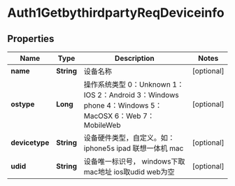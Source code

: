 # Auth1GetbythirdpartyReqDeviceinfo

## Properties
Name | Type | Description | Notes
------------ | ------------- | ------------- | -------------
**name** | **String** | 设备名称 |  [optional]
**ostype** | **Long** | 操作系统类型  0：Unknown  1：IOS  2：Android  3：Windows phone  4：Windows  5：MacOSX  6：Web  7：MobileWeb |  [optional]
**devicetype** | **String** | 设备硬件类型，自定义。如：  iphone5s  ipad  联想一体机  mac |  [optional]
**udid** | **String** | 设备唯一标识号，  windows下取mac地址  ios取udid  web为空 |  [optional]
